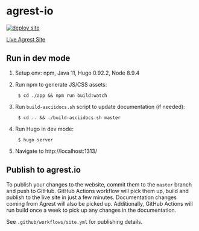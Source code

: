 # agrest-io

[![deploy site](https://github.com/agrestio/agrest-io/workflows/deploy%20site/badge.svg)](https://github.com/agrestio/agrest-io/actions)

[Live Agrest Site](https://agrest.io/)


## Run in dev mode

1. Setup env: npm, Java 11, Hugo 0.92.2, Node 8.9.4

2. Run npm to generate JS/CSS assets:

        $ cd ./app && npm run build:watch
        
3. Run `build-asciidocs.sh` script to update documentation (if needed):

        $ cd .. && ./build-asciidocs.sh master

4. Run Hugo in dev mode:

        $ hugo server

5. Navigate to http://localhost:1313/


## Publish to agrest.io

To publish your changes to the website, commit them to the `master` branch and push to GitHub. 
GitHub Actions workflow will pick them up, build and publish to the live site in just a few minutes. 
Documentation changes coming from Agrest will also be picked up.
Additionally, GitHub Actions will run build once a week to pick up any changes in the documentation.

See `.github/workflows/site.yml` for publishing details.
